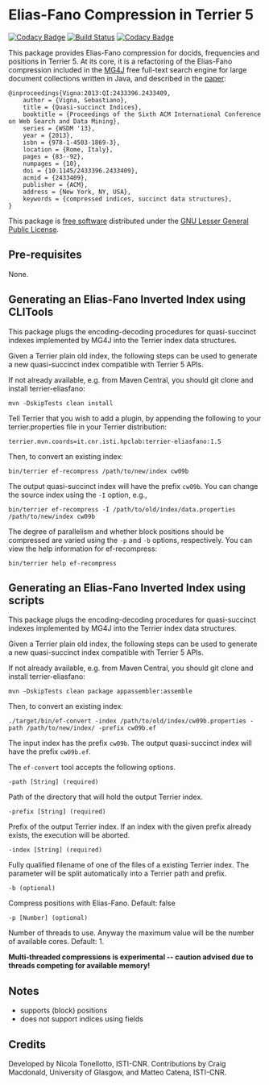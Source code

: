 # Elias-Fano Compression in Terrier 5

[![Codacy Badge](https://api.codacy.com/project/badge/Grade/96040a26dd8c40feb88311a363c747ad)](https://app.codacy.com/app/tonellotto/terrier-ef?utm_source=github.com&utm_medium=referral&utm_content=tonellotto/terrier-ef&utm_campaign=Badge_Grade_Settings)
[![Build Status](https://travis-ci.org/tonellotto/terrier-ef.svg?branch=1.5.1)](https://travis-ci.org/tonellotto/terrier-ef)
[![Codacy Badge](https://api.codacy.com/project/badge/Grade/46373cfd8bdd4ef6904f715e6882e8d1)](https://www.codacy.com/app/tonellotto/terrier-ef?utm_source=github.com&amp;utm_medium=referral&amp;utm_content=tonellotto/terrier-ef&amp;utm_campaign=Badge_Grade)

This package provides Elias-Fano compression for docids, frequencies and positions in Terrier 5. At its core, it is a refactoring of the Elias-Fano compression included in the [MG4J](http://mg4j.di.unimi.it) free full-text search engine for large document collections written in Java, and described in the [paper](https://dl.acm.org/citation.cfm?id=2433409):

	@inproceedings{Vigna:2013:QI:2433396.2433409,
		author = {Vigna, Sebastiano},
		title = {Quasi-succinct Indices},
		booktitle = {Proceedings of the Sixth ACM International Conference on Web Search and Data Mining},
		series = {WSDM '13},
		year = {2013},
		isbn = {978-1-4503-1869-3},
		location = {Rome, Italy},
		pages = {83--92},
		numpages = {10},
		doi = {10.1145/2433396.2433409},
		acmid = {2433409},
		publisher = {ACM},
		address = {New York, NY, USA},
		keywords = {compressed indices, succinct data structures},
	}

This package is [free software](http://www.gnu.org/philosophy/free-sw.html) distributed under the [GNU Lesser General Public License](http://www.gnu.org/copyleft/lesser.html).

## Pre-requisites

None.

## Generating an Elias-Fano Inverted Index using CLITools

This package plugs the encoding-decoding procedures for quasi-succinct indexes implemented by MG4J into the Terrier index data structures.

Given a Terrier plain old index, the following steps can be used to generate a new quasi-succinct index compatible with Terrier 5 APIs.

If not already available, e.g. from Maven Central, you should git clone and install terrier-eliasfano:

	mvn -DskipTests clean install

Tell Terrier that you wish to add a plugin, by appending the following to your terrier.properties file in your Terrier distribution:

    terrier.mvn.coords=it.cnr.isti.hpclab:terrier-eliasfano:1.5

Then, to convert an existing index:

	bin/terrier ef-recompress /path/to/new/index cw09b

The output quasi-succinct index will have the prefix `cw09b`. You can change the source index using the `-I` option, e.g.,

    bin/terrier ef-recompress -I /path/to/old/index/data.properties /path/to/new/index cw09b

The degree of parallelism and whether block positions should be compressed are varied using the `-p` and `-b` options, respectively. You can view the help information for ef-recompress:

	bin/terrier help ef-recompress

## Generating an Elias-Fano Inverted Index using scripts

This package plugs the encoding-decoding procedures for quasi-succinct indexes implemented by MG4J into the Terrier index data structures.

Given a Terrier plain old index, the following steps can be used to generate a new quasi-succinct index compatible with Terrier 5 APIs.

If not already available, e.g. from Maven Central, you should git clone and install terrier-eliasfano:

	mvn -DskipTests clean package appassembler:assemble

Then, to convert an existing index:

	./target/bin/ef-convert -index /path/to/old/index/cw09b.properties -path /path/to/new/index/ -prefix cw09b.ef

The input index has the prefix `cw09b`. The output quasi-succinct index will have the prefix `cw09b.ef`.

The `ef-convert` tool accepts the following options.

    -path [String] (required)

Path of the directory that will hold the output Terrier index.

    -prefix [String] (required)

Prefix of the output Terrier index. If an index with the given prefix already exists, the execution will be aborted.

    -index [String] (required)

Fully qualified filename of one of the files of a existing Terrier index. The parameter will be split automatically into a Terrier path and prefix.

    -b (optional)

Compress positions with Elias-Fano. Default: false

    -p [Number] (optional)

Number of threads to use. Anyway the maximum value will be the number of available cores. Default: 1.

**Multi-threaded compressions is experimental -- caution advised due to threads competing for available memory!**

## Notes

-   supports (block) positions
-   does not support indices using fields

## Credits

Developed by Nicola Tonellotto, ISTI-CNR. Contributions by Craig Macdonald, University of Glasgow, and Matteo Catena, ISTI-CNR.
